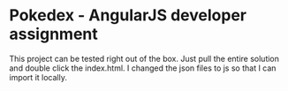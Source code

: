 # Pokedex - AngularJS developer assignment

This project can be tested right out of the box. Just pull the entire solution and double click the index.html. 
I changed the json files to js so that I can import it locally.

